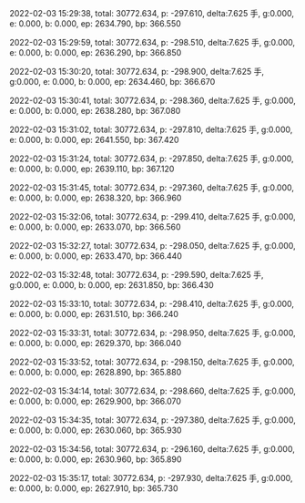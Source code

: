 2022-02-03 15:29:38, total: 30772.634, p: -297.610, delta:7.625 手, g:0.000, e: 0.000, b: 0.000, ep: 2634.790, bp: 366.550

2022-02-03 15:29:59, total: 30772.634, p: -298.510, delta:7.625 手, g:0.000, e: 0.000, b: 0.000, ep: 2636.290, bp: 366.850

2022-02-03 15:30:20, total: 30772.634, p: -298.900, delta:7.625 手, g:0.000, e: 0.000, b: 0.000, ep: 2634.460, bp: 366.670

2022-02-03 15:30:41, total: 30772.634, p: -298.360, delta:7.625 手, g:0.000, e: 0.000, b: 0.000, ep: 2638.280, bp: 367.080

2022-02-03 15:31:02, total: 30772.634, p: -297.810, delta:7.625 手, g:0.000, e: 0.000, b: 0.000, ep: 2641.550, bp: 367.420

2022-02-03 15:31:24, total: 30772.634, p: -297.850, delta:7.625 手, g:0.000, e: 0.000, b: 0.000, ep: 2639.110, bp: 367.120

2022-02-03 15:31:45, total: 30772.634, p: -297.360, delta:7.625 手, g:0.000, e: 0.000, b: 0.000, ep: 2638.320, bp: 366.960

2022-02-03 15:32:06, total: 30772.634, p: -299.410, delta:7.625 手, g:0.000, e: 0.000, b: 0.000, ep: 2633.070, bp: 366.560

2022-02-03 15:32:27, total: 30772.634, p: -298.050, delta:7.625 手, g:0.000, e: 0.000, b: 0.000, ep: 2633.470, bp: 366.440

2022-02-03 15:32:48, total: 30772.634, p: -299.590, delta:7.625 手, g:0.000, e: 0.000, b: 0.000, ep: 2631.850, bp: 366.430

2022-02-03 15:33:10, total: 30772.634, p: -298.410, delta:7.625 手, g:0.000, e: 0.000, b: 0.000, ep: 2631.510, bp: 366.240

2022-02-03 15:33:31, total: 30772.634, p: -298.950, delta:7.625 手, g:0.000, e: 0.000, b: 0.000, ep: 2629.370, bp: 366.040

2022-02-03 15:33:52, total: 30772.634, p: -298.150, delta:7.625 手, g:0.000, e: 0.000, b: 0.000, ep: 2628.890, bp: 365.880

2022-02-03 15:34:14, total: 30772.634, p: -298.660, delta:7.625 手, g:0.000, e: 0.000, b: 0.000, ep: 2629.900, bp: 366.070

2022-02-03 15:34:35, total: 30772.634, p: -297.380, delta:7.625 手, g:0.000, e: 0.000, b: 0.000, ep: 2630.060, bp: 365.930

2022-02-03 15:34:56, total: 30772.634, p: -296.160, delta:7.625 手, g:0.000, e: 0.000, b: 0.000, ep: 2630.960, bp: 365.890

2022-02-03 15:35:17, total: 30772.634, p: -297.930, delta:7.625 手, g:0.000, e: 0.000, b: 0.000, ep: 2627.910, bp: 365.730